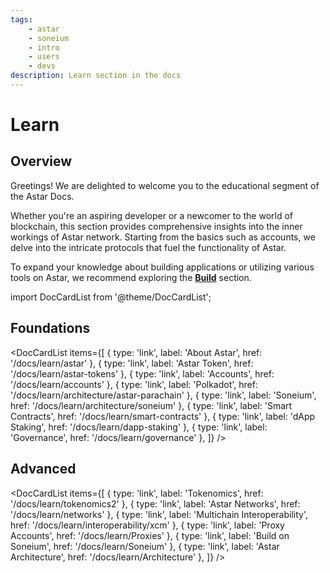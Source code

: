 ```yaml
---
tags:
    - astar
    - soneium
    - intro
    - users
    - devs
description: Learn section in the docs
---
```


# Learn

## Overview

Greetings! We are delighted to welcome you to the educational segment of the Astar Docs.

Whether you're an aspiring developer or a newcomer to the world of blockchain, this section provides comprehensive insights into the inner workings of Astar network. Starting from the basics such as accounts, we delve into the intricate protocols that fuel the functionality of Astar.

To expand your knowledge about building applications or utilizing various tools on Astar, we recommend exploring the [**Build**](/docs/build) section.

import DocCardList from '@theme/DocCardList';

## Foundations
<DocCardList items={[
    { type: 'link', label: 'About Astar', href: '/docs/learn/astar' },
    { type: 'link', label: 'Astar Token', href: '/docs/learn/astar-tokens' },
    { type: 'link', label: 'Accounts', href: '/docs/learn/accounts' },
    { type: 'link', label: 'Polkadot', href: '/docs/learn/architecture/astar-parachain' },
    { type: 'link', label: 'Soneium', href: '/docs/learn/architecture/soneium' },
    { type: 'link', label: 'Smart Contracts', href: '/docs/learn/smart-contracts' },
    { type: 'link', label: 'dApp Staking', href: '/docs/learn/dapp-staking' },
    { type: 'link', label: 'Governance', href: '/docs/learn/governance' },
]} />

## Advanced
<DocCardList items={[
    { type: 'link', label: 'Tokenomics', href: '/docs/learn/tokenomics2' },
    { type: 'link', label: 'Astar Networks', href: '/docs/learn/networks' },
    { type: 'link', label: 'Multichain Interoperability', href: '/docs/learn/interoperability/xcm' },
    { type: 'link', label: 'Proxy Accounts', href: '/docs/learn/Proxies' },
    { type: 'link', label: 'Build on Soneium', href: '/docs/learn/Soneium' },
    { type: 'link', label: 'Astar Architecture', href: '/docs/learn/Architecture' },
]} />